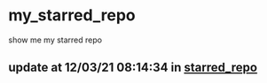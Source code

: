 # my_starred_repo
show me my starred repo

update at 12/03/21 08:14:34 in [starred_repo](./index.html)
---

